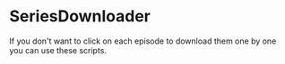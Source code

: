 # SeriesDownloader
If you don't want to click on each episode to download them one by one you can use these scripts.
